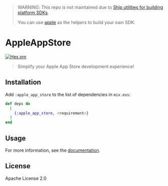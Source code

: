 > WARNING: This repo is not maintained due to [Ship utilities for building platform SDKs](https://github.com/cozy-elixir/proposals/blob/main/ship-utilities-for-building-platform-sdks.md).
>
> You can use [apple](https://github.com/cozy-elixir/apple) as the helpers to build your own SDK.

# AppleAppStore

[![Hex.pm](https://img.shields.io/hexpm/v/apple_app_store.svg)](https://hex.pm/packages/apple_app_store)

> Simplify your Apple App Store development experience!

## Installation

Add `:apple_app_store` to the list of dependencies in `mix.exs`:

```elixir
def deps do
  [
    {:apple_app_store, <requirement>}
  ]
end
```

## Usage

For more information, see the [documentation](https://hexdocs.pm/apple_app_store).

## License

Apache License 2.0
